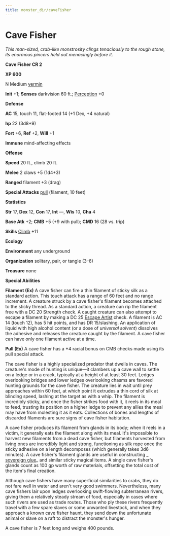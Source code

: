 ```yaml
---
title: monster_dir/caveFisher
---
```

# Cave Fisher

_This man-sized, crab-like monstrosity clings tenaciously to the rough stone, its enormous pincers held out menacingly before it._

**Cave Fisher CR 2**

**XP 600**

N Medium [vermin](creatureTypes#_vermin)

**Init** +1; **Senses** darkvision 60 ft.; [Perception](../skill_dir/perception#_perception) +0

**Defense**

**AC** 15, touch 11, flat-footed 14 (+1 Dex, +4 natural)

**hp** 22 (3d8+9)

**Fort** +6, **Ref** +2, **Will** +1

**Immune** mind-affecting effects

**Offense**

**Speed** 20 ft., climb 20 ft.

**Melee** 2 claws +5 (1d4+3)

**Ranged** filament +3 (drag)

**Special Attacks** [pull](universalMonsterRules#_pull) (filament, 10 feet)

**Statistics**

**Str** 17, **Dex** 12, **Con** 17, **Int** —, **Wis** 10, **Cha** 4

**Base Atk** +2; **CMB** +5 (+9 with pull); **CMD** 16 (28 vs. trip)

**Skills** [Climb](../skill_dir/climb#_climb) +11

**Ecology**

**Environment** any underground

**Organization** solitary, pair, or tangle (3–6)

**Treasure** none

**Special Abilities**

**Filament (Ex)** A cave fisher can fire a thin filament of sticky silk as a standard action. This touch attack has a range of 60 feet and no range increment. A creature struck by a cave fisher's filament becomes attached to the sticky thread. As a standard action, a creature can rip the filament free with a DC 20 Strength check. A caught creature can also attempt to escape a filament by making a DC 25 [Escape Artist](../skill_dir/escapeArtist#_escape-artist) check. A filament is AC 14 (touch 12), has 5 hit points, and has DR 15/slashing. An application of liquid with high alcohol content (or a dose of _universal solvent_) dissolves the adhesive and releases the creature caught by the filament. A cave fisher can have only one filament active at a time.

**Pull (Ex)** A cave fisher has a +4 racial bonus on CMB checks made using its pull special attack.

The cave fisher is a highly specialized predator that dwells in caves. The creature's mode of hunting is unique—it clambers up a cave wall to settle on a ledge or in a crack, typically at a height of at least 30 feet. Ledges overlooking bridges and lower ledges overlooking chasms are favored hunting grounds for the cave fisher. The creature lies in wait until prey approaches within 60 feet, at which point it extrudes a thin cord of silk at blinding speed, lashing at the target as with a whip. The filament is incredibly sticky, and once the fisher strikes food with it, it reels in its meal to feed, trusting its position on a higher ledge to prevent any allies the meal may have from molesting it as it eats. Collections of bones and lengths of discarded filaments are sure signs of cave fisher habitation.

A cave fisher produces its filament from glands in its body; when it reels in a victim, it generally eats the filament along with its meal. It's impossible to harvest new filaments from a dead cave fisher, but filaments harvested from living ones are incredibly light and strong, functioning as silk rope once the sticky adhesive on a length decomposes (which generally takes 3d6 minutes). A cave fisher's filament glands are useful in constructing _ [sovereign glue](../magicItem_dir/wondrousItems#_sovereign-glue)_ and similar sticky magical items. A single cave fisher's glands count as 100 gp worth of raw materials, offsetting the total cost of the item's final creation.

Although cave fishers have many superficial similarities to crabs, they do not fare well in water and aren't very good swimmers. Nevertheless, many cave fishers lair upon ledges overlooking swift-flowing subterranean rivers, giving them a relatively steady stream of food, especially in cases where such rivers are used as trade routes. Those who ply these rivers frequently travel with a few spare slaves or some unwanted livestock, and when they approach a known cave fisher haunt, they send down the unfortunate animal or slave on a raft to distract the monster's hunger.

A cave fisher is 7 feet long and weighs 400 pounds.

